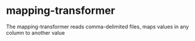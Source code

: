 # mapping-transformer
The mapping-transformer reads comma-delimited files, maps values in any column to another value
